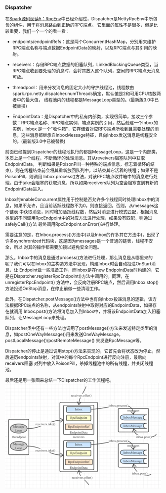 ### Dispatcher

在[Spark源码阅读5：RpcEnv](../master/docs/rpcenv.md)中已经介绍过，Dispatcher是NettyRpcEnv中所包含的组件，用于将消息路由到正确的RPC端点。
它里面的属性不是很多，但是比较重要，我们一个一个的看一看：
  * endpoints/endpointRefs：这是两个ConcurrentHashMap，分别用来维护RPC端点名称与端点数据EndpointData的映射，以及RPC端点与其引用的映射。

  * receivers：存储RPC端点数据的阻塞队列，LinkedBlockingQueue类型，当RPC端点收到要处理的消息时，会将其放入这个队列，空闲的RPC端点无消息可放。

  * threadpool：用来分发消息的固定大小的守护线程池，线程数由spark.rpc.netty.dispatcher.numThreads确定，默认值是2和可用CPU核数两者中的最大值，
  线程池内的线程都是MessageLoop类型的。(最新版3.0中已被替换)

  * EndpointData：是Dispatcher中的私有内部类，实现很简单，接收三个参数：RPC端点名称、RPC端点实例、端点实例的引用，然后创建一个Inbox的实例，Inbox
  是一个"收件箱"，它存储着对应RPC端点所收到且需要处理的消息，这些消息都继承自InboxMessage特征，且向Inbox发送消息是线程安全的。(最新版3.0中已被替换)

前面已经提到Dispatcher的线程池执行的都是MessageLoop，这是一个内部类，本质上是一个线程，不断循环的处理消息。其从reveivers阻塞队列中获取EndpointData，
判断如果是PoisonPill(一种特殊的端点信息，标志着循环的结束)，则在线程结束前会将其重新放回队列中，以结束其它活着的线程；如果不是PoisonPill，则调用
Inbox.process()方法，对该RPC端点收件箱中的消息进行处理。由于take会阻塞的获取消息，所以如果receivers队列为空会阻塞直到有新的EndpointData进入。

Inbox的enableConcurrent属性用于控制是否允许多个线程同时处理Inbox中的消息，如果不允许，且当前活跃线程数不为0，则直接返回。否则，从messages这个链表
中获取消息，同时增加活跃线程数，然后对消息进行模式匹配，根据消息类型的不同调用RpcEndpoint中的对应方法进行处理，如果没有匹配，则通过safelyCall()方法
最终调用RpcEndpoint.onError()进行处理。

需要注意的是，在Inbox.process()方法中(以及Inbox的许多其它方法中)，出现了许多synchronized代码块，这是因为messages是一个普通的链表，线程不安全，所以
对其的操作都需要加锁以避免安全问题。

那么，Inbox中的消息是通过process()方法进行处理，那么消息是从哪里来的呢？我们可以在Inbox的主构造方法中发现，构建Inbox时会自动投递OnStart消息，让
Endpoint做一些准备工作，而Inbox是在new EndpointData时构建的，它是在Dispatcher.registerRpcEndpoint()方法中调用的。同理，在unregisterRpcEndpoint()
方法中，会反向注册RPC端点，然后调用Inbox.stop()方法投递OnStop消息，在停止前做一些清理工作。

此外，在Dispatcher.postMessage()方法中也有向Inbox投递消息的逻辑，该方法根据RPC端点的名称，从endpoints映射中取得对应的EndpointData，如果存在就调用
Inbox.post()方法将消息加入到Inbox中，并将该EndpointData加入阻塞队列，让MessageLoop来处理。

Dispatcher类中还有一些方法也调用了postMessage()方法来发送特定类型的消息，如postOneWayMessage()用来发送OneWayMessage，postLocalMessage()/postRemoteMessage()
来发送RpcMessage等。

Dispatcher的停止是通过调用stop()方法来实现的，它首先会将状态改为停止，然后遍历endpoints映射，对其中的每个RpcEndpoint进行反向注册，最后向receivers阻塞
对列中放入PoisonPill，杀掉线程池中的所有线程，并关闭线程池。

最后还是用一张图来总结一下Dispatcher的工作流程吧。
![Dispatcher工作流程](../image/dispatcher.png "Dispatcher工作流程")